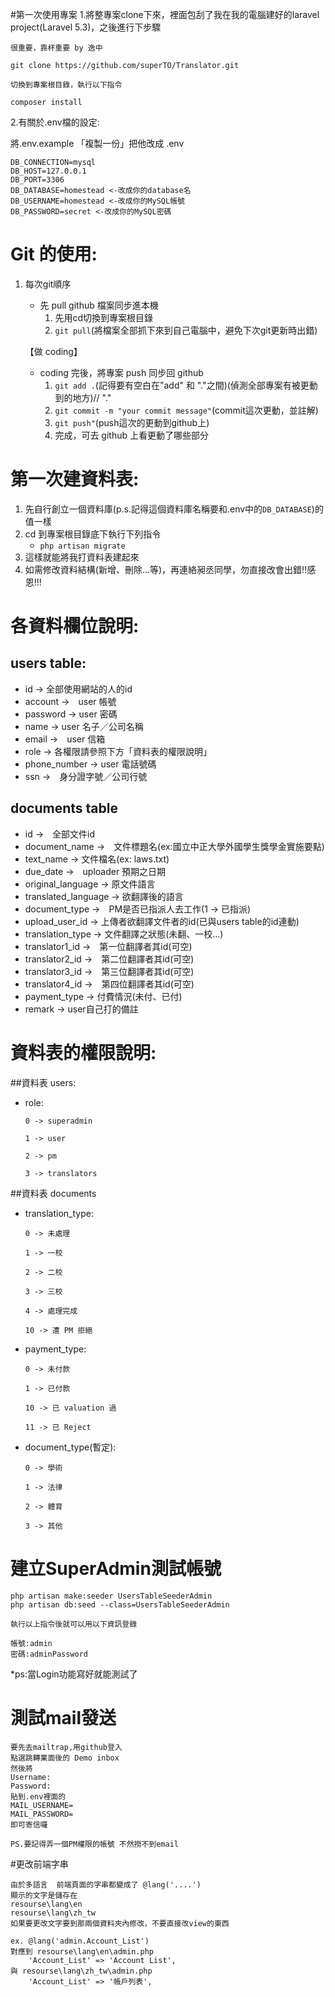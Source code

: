 #第一次使用專案
1.將整專案clone下來，裡面包刮了我在我的電腦建好的laravel project(Laravel 5.3)，之後進行下步驟
   
```
很重要，靠杯重要 by 逸中

git clone https://github.com/superTO/Translator.git

切換到專案根目錄，執行以下指令

composer install
```
    
2.有關於.env檔的設定:

將.env.example 「複製一份」把他改成 .env
```
DB_CONNECTION=mysql
DB_HOST=127.0.0.1
DB_PORT=3306
DB_DATABASE=homestead <-改成你的database名
DB_USERNAME=homestead <-改成你的MySQL帳號
DB_PASSWORD=secret <-改成你的MySQL密碼
```

# Git 的使用:

1. 每次git順序
    * 先 pull github 檔案同步進本機
        1. 先用cd切換到專案根目錄
        2. ```git pull```(將檔案全部抓下來到自己電腦中，避免下次git更新時出錯)
    
     【做 coding】
    * coding 完後，將專案 push 同步回 github
        1. ```git add .```(記得要有空白在"add" 和 "."之間)(偵測全部專案有被更動到的地方)// "."
        2. ```git commit -m "your commit message"```(commit這次更動，並註解)
        3. ```git push"```(push這次的更動到github上)
        4. 完成，可去 github 上看更動了哪些部分

# 第一次建資料表:
1. 先自行創立一個資料庫(p.s.記得這個資料庫名稱要和.env中的```DB_DATABASE```)的值一樣
2. cd 到專案根目錄底下執行下列指令
    * ```php artisan migrate```
3. 這樣就能將我打資料表建起來
4. 如需修改資料結構(新增、刪除...等)，再連絡昶丞同學，勿直接改會出錯!!感恩!!!

# 各資料欄位說明:
## users table:
* id -> 全部使用網站的人的id
* account ->　user 帳號
* password -> user 密碼
* name -> user 名子／公司名稱
* email ->　user 信箱
* role -> 各權限請參照下方「資料表的權限說明」
* phone_number -> user 電話號碼
* ssn ->　身分證字號／公司行號

## documents table
* id ->　全部文件id
* document_name ->　文件標題名(ex:國立中正大學外國學生獎學金實施要點)
* text_name -> 文件檔名(ex: laws.txt)
* due_date ->　uploader 預期之日期
* original_language -> 原文件語言
* translated_language -> 欲翻譯後的語言
* document_type ->　PM是否已指派人去工作(1 -> 已指派)
* upload_user_id -> 上傳者欲翻譯文件者的id(已與users table的id連動)
* translation_type -> 文件翻譯之狀態(未翻、一校...)
* translator1_id ->　第一位翻譯者其id(可空)
* translator2_id ->　第二位翻譯者其id(可空)
* translator3_id ->　第三位翻譯者其id(可空)
* translator4_id ->　第四位翻譯者其id(可空)
* payment_type -> 付費情況(未付、已付)
* remark -> user自己打的備註

# 資料表的權限說明:
##資料表 users:
* role:
    ```
    0 -> superadmin
    
    1 -> user
    
    2 -> pm
    
    3 -> translators
    
    ```

##資料表 documents
* translation_type:
    ```
    0 -> 未處理
    
    1 -> 一校
    
    2 -> 二校
    
    3 -> 三校
    
    4 -> 處理完成
    
    10 -> 遭 PM 拒絕
    
    ```
* payment_type:
    ```
    0 -> 未付款
    
    1 -> 已付款
    
    10 -> 已 valuation 過
    
    11 -> 已 Reject
    
    ```
  
* document_type(暫定):
    ```
    0 -> 學術
    
    1 -> 法律
    
    2 -> 體育
    
    3 -> 其他
    
    ```

# 建立SuperAdmin測試帳號
```
php artisan make:seeder UsersTableSeederAdmin
php artisan db:seed --class=UsersTableSeederAdmin

執行以上指令後就可以用以下資訊登錄

帳號:admin
密碼:adminPassword
```
*ps:當Login功能寫好就能測試了

# 測試mail發送
```
要先去mailtrap,用github登入
點選跳轉業面後的 Demo inbox
然後將
Username:
Password:
貼到.env裡面的
MAIL_USERNAME=
MAIL_PASSWORD=
即可寄信囉

PS.要記得弄一個PM權限的帳號 不然撈不到email
```

#更改前端字串
```
由於多語言  前端頁面的字串都變成了 @lang('....')
顯示的文字是儲存在 
resourse\lang\en
resourse\lang\zh_tw
如果要更改文字要到那兩個資料夾內修改，不要直接改view的東西
```
```
ex. @lang('admin.Account_List')
對應到 resourse\lang\en\admin.php
    'Account_List' => 'Account List',
與 resourse\lang\zh_tw\admin.php
    'Account_List' => '帳戶列表',



```


